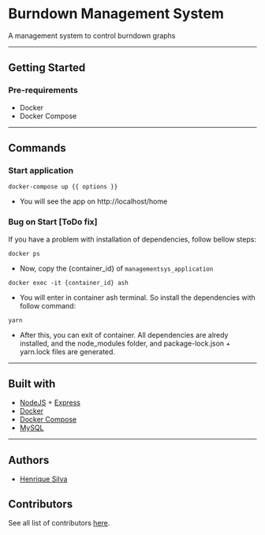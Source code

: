 # Burndown Management System
A management system to control burndown graphs

***

## Getting Started

### Pre-requirements
- Docker
- Docker Compose

***

## Commands

### Start application
```
docker-compose up {{ options }}
```
* You will see the app on http://localhost/home

### Bug on Start [ToDo fix]
If you have a problem with installation of dependencies, follow bellow steps:
```
docker ps
```
* Now, copy the {container_id} of `managementsys_application`

```
docker exec -it {container_id} ash
```

* You will enter in container ash terminal. So install the dependencies with follow command:

```
yarn
```

* After this, you can exit of container. All dependencies are alredy installed, and the node_modules folder, and package-lock.json + yarn.lock files are generated.

***

## Built with
* [NodeJS](https://nodejs.org/) + [Express](http://expressjs.com/)
* [Docker](https://www.docker.com/)
* [Docker Compose](https://docs.docker.com/compose/)
* [MySQL](https://www.mysql.com/)

***

## Authors

* [Henrique Silva](https://github.com/henrique221/)

## Contributors

See all list of contributors [here](https://github.com/henrique221/management-sys/graphs/contributors).
